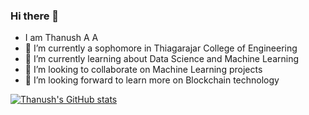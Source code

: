 ### Hi there 👋

- I am Thanush A A
- 🔭 I’m currently a sophomore in Thiagarajar College of Engineering
- 🌱 I’m currently learning about Data Science and Machine Learning
- 👯 I’m looking to collaborate on Machine Learning projects 
- 🤔 I’m looking forward to learn more on Blockchain technology

[![Thanush's GitHub stats](https://github-readme-stats.vercel.app/api?username=aathanush)](https://github.com/anuraghazra/github-readme-stats)
